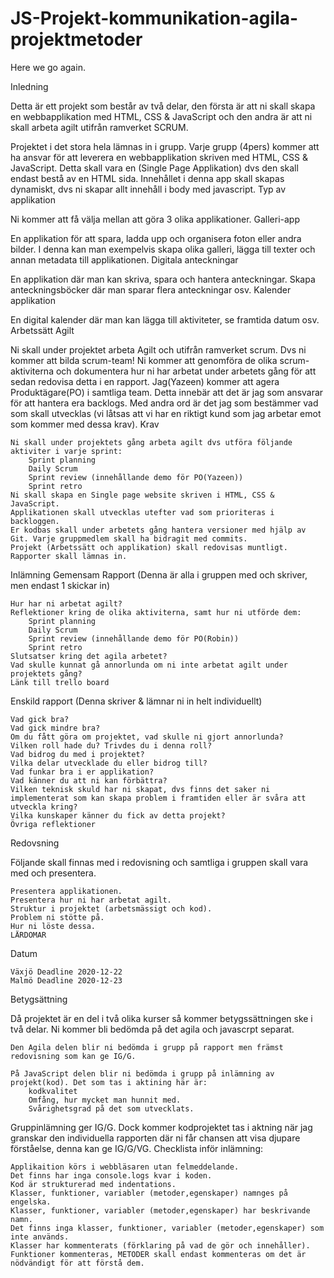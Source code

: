 # JS-Projekt-kommunikation-agila-projektmetoder
Here we go again.


Inledning

Detta är ett projekt som består av två delar, den första är att ni skall skapa en webbapplikation med HTML, CSS & JavaScript och den andra är att ni skall arbeta agilt utifrån ramverket SCRUM.

Projektet i det stora hela lämnas in i grupp. Varje grupp (4pers) kommer att ha ansvar för att leverera en webbapplikation skriven med HTML, CSS & JavaScript. Detta skall vara en (Single Page Applikation) dvs den skall endast bestå av en HTML sida. Innehållet i denna app skall skapas dynamiskt, dvs ni skapar allt innehåll i body med javascript.
Typ av applikation

Ni kommer att få välja mellan att göra 3 olika applikationer.
Galleri-app

En applikation för att spara, ladda upp och organisera foton eller andra bilder. I denna kan man exempelvis skapa olika galleri, lägga till texter och annan metadata till applikationen.
Digitala anteckningar

En applikation där man kan skriva, spara och hantera anteckningar. Skapa anteckningsböcker där man sparar flera anteckningar osv.
Kalender applikation

En digital kalender där man kan lägga till aktiviteter, se framtida datum osv.
Arbetssätt
Agilt

Ni skall under projektet arbeta Agilt och utifrån ramverket scrum. Dvs ni kommer att bilda scrum-team! Ni kommer att genomföra de olika scrum-aktiviterna och dokumentera hur ni har arbetat under arbetets gång för att sedan redovisa detta i en rapport. Jag(Yazeen) kommer att agera Produktägare(PO) i samtliga team. Detta innebär att det är jag som ansvarar för att hantera era backlogs. Med andra ord är det jag som bestämmer vad som skall utvecklas (vi låtsas att vi har en riktigt kund som jag arbetar emot som kommer med dessa krav).
Krav

    Ni skall under projektets gång arbeta agilt dvs utföra följande aktiviter i varje sprint:
        Sprint planning
        Daily Scrum
        Sprint review (innehållande demo för PO(Yazeen))
        Sprint retro
    Ni skall skapa en Single page website skriven i HTML, CSS & JavaScript.
    Applikationen skall utvecklas utefter vad som prioriteras i backloggen.
    Er kodbas skall under arbetets gång hantera versioner med hjälp av Git. Varje gruppmedlem skall ha bidragit med commits.
    Projekt (Arbetssätt och applikation) skall redovisas muntligt.
    Rapporter skall lämnas in.

Inlämning
Gemensam Rapport (Denna är alla i gruppen med och skriver, men endast 1 skickar in)

    Hur har ni arbetat agilt?
    Reflektioner kring de olika aktiviterna, samt hur ni utförde dem:
        Sprint planning
        Daily Scrum
        Sprint review (innehållande demo för PO(Robin))
        Sprint retro
    Slutsatser kring det agila arbetet?
    Vad skulle kunnat gå annorlunda om ni inte arbetat agilt under projektets gång?
    Länk till trello board

Enskild rapport (Denna skriver & lämnar ni in helt individuellt)

    Vad gick bra?
    Vad gick mindre bra?
    Om du fått göra om projektet, vad skulle ni gjort annorlunda?
    Vilken roll hade du? Trivdes du i denna roll?
    Vad bidrog du med i projektet?
    Vilka delar utvecklade du eller bidrog till?
    Vad funkar bra i er applikation?
    Vad känner du att ni kan förbättra?
    Vilken teknisk skuld har ni skapat, dvs finns det saker ni implementerat som kan skapa problem i framtiden eller är svåra att utveckla kring?
    Vilka kunskaper känner du fick av detta projekt?
    Övriga reflektioner

Redovsning

Följande skall finnas med i redovisning och samtliga i gruppen skall vara med och presentera.

    Presentera applikationen.
    Presentera hur ni har arbetat agilt.
    Struktur i projektet (arbetsmässigt och kod).
    Problem ni stötte på.
    Hur ni löste dessa.
    LÄRDOMAR

Datum

    Växjö Deadline 2020-12-22
    Malmö Deadline 2020-12-23

Betygsättning

Då projektet är en del i två olika kurser så kommer betygssättningen ske i två delar. Ni kommer bli bedömda på det agila och javascrpt separat.

    Den Agila delen blir ni bedömda i grupp på rapport men främst redovisning som kan ge IG/G.

    På JavaScript delen blir ni bedömda i grupp på inlämning av projekt(kod). Det som tas i aktining här är:
        kodkvalitet
        Omfång, hur mycket man hunnit med.
        Svårighetsgrad på det som utvecklats.

Gruppinlämning ger IG/G. Dock kommer kodprojektet tas i aktning när jag granskar den individuella rapporten där ni får chansen att visa djupare förståelse, denna kan ge IG/G/VG.
Checklista inför inlämning:

    Applikaition körs i webbläsaren utan felmeddelande.
    Det finns har inga console.logs kvar i koden.
    Kod är strukturerad med indentations.
    Klasser, funktioner, variabler (metoder,egenskaper) namnges på engelska.
    Klasser, funktioner, variabler (metoder,egenskaper) har beskrivande namn.
    Det finns inga klasser, funktioner, variabler (metoder,egenskaper) som inte används.
    Klasser har kommenterats (förklaring på vad de gör och innehåller).
    Funktioner kommenteras, METODER skall endast kommenteras om det är nödvändigt för att förstå dem.
